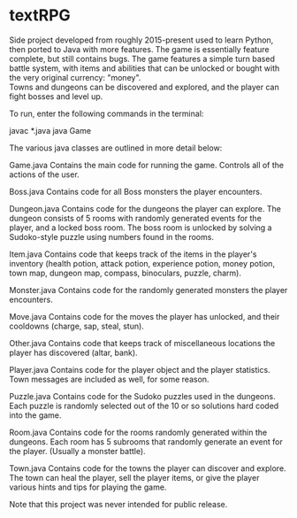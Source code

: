 # textRPG

Side project developed from roughly 2015-present used to learn Python, then ported to Java with more features. 
The game is essentially feature complete, but still contains bugs. The game features a simple turn based battle system, 
with items and abilities that can be unlocked or bought with the very original currency: "money".  
Towns and dungeons can be discovered and explored, and the player can fight bosses and level up. 

To run, enter the following commands in the terminal:

javac *.java
java Game

The various java classes are outlined in more detail below:

Game.java
Contains the main code for running the game. Controls all of the actions of the user.

Boss.java
Contains code for all Boss monsters the player encounters.

Dungeon.java
Contains code for the dungeons the player can explore. The dungeon consists of 5 rooms with randomly generated
events for the player, and a locked boss room. The boss room is unlocked by solving a Sudoko-style puzzle
using numbers found in the rooms.

Item.java
Contains code that keeps track of the items in the player's inventory (health potion, attack potion, experience potion,
money potion, town map, dungeon map, compass, binoculars, puzzle, charm).

Monster.java
Contains code for the randomly generated monsters the player encounters. 

Move.java
Contains code for the moves the player has unlocked, and their cooldowns (charge, sap, steal, stun).

Other.java
Contains code that keeps track of miscellaneous locations the player has discovered (altar, bank).

Player.java
Contains code for the player object and the player statistics. Town messages are included as well, for some reason. 

Puzzle.java
Contains code for the Sudoko puzzles used in the dungeons. Each puzzle is randomly selected out of the 10 or so solutions
hard coded into the game.

Room.java
Contains code for the rooms randomly generated within the dungeons. Each room has 5 subrooms that randomly generate an
event for the player. (Usually a monster battle).

Town.java
Contains code for the towns the player can discover and explore. The town can heal the player, sell the player items, or
give the player various hints and tips for playing the game.

Note that this project was never intended for public release.
